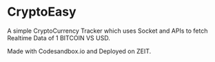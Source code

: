 # CryptoEasy
A simple CryptoCurrency Tracker which uses Socket and APIs to fetch Realtime Data of 1 BITCOIN VS USD.

Made with Codesandbox.io and Deployed on ZEIT.

